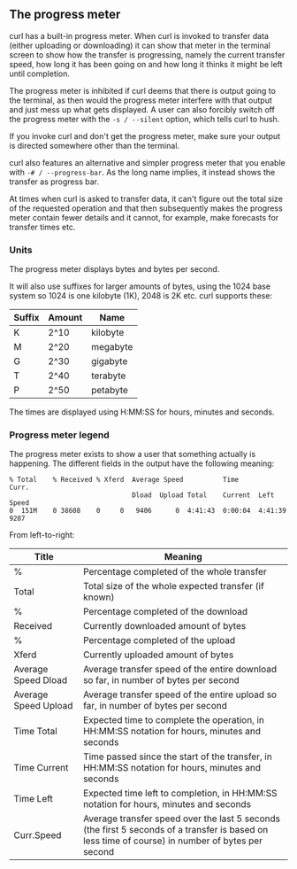 ## The progress meter

curl has a built-in progress meter. When curl is invoked to transfer data
(either uploading or downloading) it can show that meter in the terminal
screen to show how the transfer is progressing, namely the current transfer speed,
how long it has been going on and how long it thinks it might be left until
completion.

The progress meter is inhibited if curl deems that there is output going to
the terminal, as then would the progress meter interfere with that output and
just mess up what gets displayed. A user can also forcibly switch off the
progress meter with the `-s / --silent` option, which tells curl to hush.

If you invoke curl and don't get the progress meter, make sure your output is
directed somewhere other than the terminal.

curl also features an alternative and simpler progress meter that you enable
with `-# / --progress-bar`. As the long name implies, it instead shows the
transfer as progress bar.

At times when curl is asked to transfer data, it can't figure out the total
size of the requested operation and that then subsequently makes the progress
meter contain fewer details and it cannot, for example, make forecasts for
transfer times etc.

### Units

The progress meter displays bytes and bytes per second.

It will also use suffixes for larger amounts of bytes, using the 1024 base
system so 1024 is one kilobyte (1K), 2048 is 2K etc. curl supports these:

| Suffix  |  Amount | Name      |
|---------|---------|-----------|
| K       | 2^10    | kilobyte  |
| M       | 2^20    | megabyte  |
| G       | 2^30    | gigabyte  |
| T       | 2^40    | terabyte  |
| P       | 2^50    | petabyte  |

The times are displayed using H:MM:SS for hours, minutes and seconds.

### Progress meter legend

The progress meter exists to show a user that something actually is
happening. The different fields in the output have the following meaning:

    % Total    % Received % Xferd  Average Speed          Time             Curr.
                                   Dload  Upload Total    Current  Left    Speed
    0  151M    0 38608    0     0   9406      0  4:41:43  0:00:04  4:41:39  9287

From left-to-right:

|Title|Meaning|
|-----|-------|
| %        |Percentage completed of the whole transfer              |
|Total     |Total size of the whole expected transfer (if known)    |
| %        |Percentage completed of the download                    |
| Received |Currently downloaded amount of bytes                    |
| %        |Percentage completed of the upload                      | 
|Xferd     |Currently uploaded amount of bytes                      |
|Average Speed Dload| Average transfer speed of the entire download so far, in number of bytes per second |
|Average Speed Upload| Average transfer speed of the entire upload so far, in number of bytes per second |
|Time Total|Expected time to complete the operation, in HH:MM:SS notation for hours, minutes and seconds |
|Time Current|Time passed since the start of the transfer, in HH:MM:SS notation for hours, minutes and seconds |
|Time Left |Expected time left to completion, in HH:MM:SS notation for hours, minutes and seconds |
|Curr.Speed|Average transfer speed over the last 5 seconds (the first 5 seconds of a transfer is based on less time of course) in number of bytes per second |
